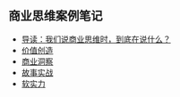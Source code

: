 <!--
 * @Author: zhangyu
 * @Email: zhangdulin@outlook.com
 * @Date: 2022-09-21 18:51:48
 * @LastEditors: zhangyu
 * @LastEditTime: 2022-11-08 13:54:35
 * @Description: 
-->

## 商业思维案例笔记

- [ 导读：我们说商业思维时，到底在说什么？](./list/p1.md)
- [价值创造](./list/p2.md)
- [商业洞察](./list/p3.md)
- [故事实战](./list/p4.md)
- [软实力](./list/p5.md)



<Gitalk />
